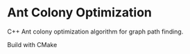 # Ant Colony Optimization
C++ Ant colony optimization algorithm for graph path finding.

Build with CMake